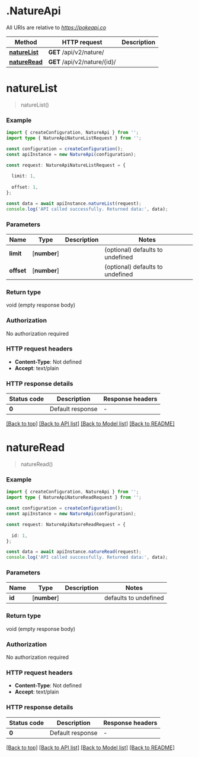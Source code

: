 # .NatureApi

All URIs are relative to *https://pokeapi.co*

Method | HTTP request | Description
------------- | ------------- | -------------
[**natureList**](NatureApi.md#natureList) | **GET** /api/v2/nature/ | 
[**natureRead**](NatureApi.md#natureRead) | **GET** /api/v2/nature/{id}/ | 


# **natureList**
> natureList()


### Example


```typescript
import { createConfiguration, NatureApi } from '';
import type { NatureApiNatureListRequest } from '';

const configuration = createConfiguration();
const apiInstance = new NatureApi(configuration);

const request: NatureApiNatureListRequest = {
  
  limit: 1,
  
  offset: 1,
};

const data = await apiInstance.natureList(request);
console.log('API called successfully. Returned data:', data);
```


### Parameters

Name | Type | Description  | Notes
------------- | ------------- | ------------- | -------------
 **limit** | [**number**] |  | (optional) defaults to undefined
 **offset** | [**number**] |  | (optional) defaults to undefined


### Return type

void (empty response body)

### Authorization

No authorization required

### HTTP request headers

 - **Content-Type**: Not defined
 - **Accept**: text/plain


### HTTP response details
| Status code | Description | Response headers |
|-------------|-------------|------------------|
**0** | Default response |  -  |

[[Back to top]](#) [[Back to API list]](README.md#documentation-for-api-endpoints) [[Back to Model list]](README.md#documentation-for-models) [[Back to README]](README.md)

# **natureRead**
> natureRead()


### Example


```typescript
import { createConfiguration, NatureApi } from '';
import type { NatureApiNatureReadRequest } from '';

const configuration = createConfiguration();
const apiInstance = new NatureApi(configuration);

const request: NatureApiNatureReadRequest = {
  
  id: 1,
};

const data = await apiInstance.natureRead(request);
console.log('API called successfully. Returned data:', data);
```


### Parameters

Name | Type | Description  | Notes
------------- | ------------- | ------------- | -------------
 **id** | [**number**] |  | defaults to undefined


### Return type

void (empty response body)

### Authorization

No authorization required

### HTTP request headers

 - **Content-Type**: Not defined
 - **Accept**: text/plain


### HTTP response details
| Status code | Description | Response headers |
|-------------|-------------|------------------|
**0** | Default response |  -  |

[[Back to top]](#) [[Back to API list]](README.md#documentation-for-api-endpoints) [[Back to Model list]](README.md#documentation-for-models) [[Back to README]](README.md)



